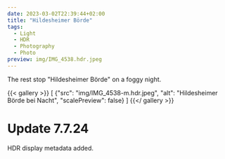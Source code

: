 ```yaml
---
date: 2023-03-02T22:39:44+02:00
title: "Hildesheimer Börde"
tags:
  - Light
  - HDR
  - Photography
  - Photo
preview: img/IMG_4538.hdr.jpeg
---
```


The rest stop "Hildesheimer Börde" on a foggy night.
<!--more-->

{{< gallery >}}
[
  {"src": "img/IMG_4538-m.hdr.jpeg", "alt": "Hildesheimer Börde bei Nacht", "scalePreview": false}
]
{{</ gallery >}}

# Update 7.7.24

HDR display metadata added.
